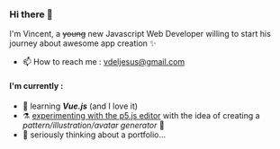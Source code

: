 ### Hi there 👋

I'm Vincent, a ~~young~~ new Javascript Web Developer willing to start his journey about awesome app creation ✨
- 📫 How to reach me : vdeljesus@gmail.com

#### I'm currently :

- 🤩 learning _**Vue.js**_ (and I love it)
- ⚗ [experimenting with the p5.js editor](https://editor.p5js.org/vincent-DelJesus/collections/2n6-2iQ4J) with the idea of creating a *pattern/illustration/avatar generator* 🤫
- 🤯 seriously thinking about a portfolio...

